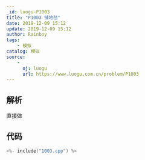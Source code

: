 ```yaml
---
_id: luogu-P1003
title: "P1003 铺地毯"
date: 2019-12-09 15:12
update: 2019-12-09 15:12
author: Rainboy
tags:
    - 模拟
catalog: 模拟
source: 
    - 
      oj: luogu
      url: https://www.luogu.com.cn/problem/P1003
---
```


## 解析

直接做
## 代码

```c
<%- include("1003.cpp") %>
```
